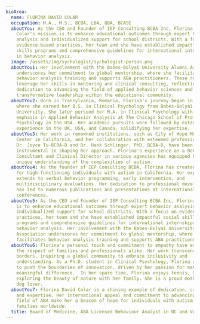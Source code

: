 ```yaml
---
bioArea:
  name: FLORINA DAVID COLAR
  occupation: M.A., M.S., BCBA, LBA, QBA, BCASE
  aboutYou: As the CEO and Founder of IEP Consulting BCBA Inc, Florina David
    Colar's mission is to enhance educational outcomes through expert behavior
    analysis and individualized support for school districts. With a focus on
    evidence-based practices, her team and she have established impactful social
    skills programs and comprehensive guidelines for international internships
    in behavior analysis.
  image: /assets/img/sychologist/sychologist-person.png
  aboutYou1: Her involvement with the Babes-Bolyai University Alumni Association
    underscores her commitment to global mentorship, where she facilitates
    behavior analysis training and supports ABA practitioners. These roles
    leverage her skills in mentoring and clinical consulting, reflecting her
    dedication to advancing the field of applied behavior sciences and fostering
    transformative leadership within the educational community.
  aboutYou2: Born in Transylvania, Romania, Florina's journey began in Europe,
    where she earned her B.S. in Clinical Psychology from Babes-Bolyai State
    University. She later pursued her M.A. in Clinical Psychology with an
    emphasis in Applied Behavior Analysis at The Chicago School of Professional
    Psychology in the USA. Her academic pursuits were followed by extensive work
    experience in the UK, USA, and Canada, solidifying her expertise.
  aboutYou3: Her work in renowned institutions, such as City of Hope Medical
    Center in California, and her collaboration with esteemed professionals like
    Dr. Joyce Tu-BCBA-D and Dr. Hank Schlinger, PhD, BCBA-D, have been
    instrumental in shaping her approach. Florina's experience as a Behavior
    Consultant and Clinical Director in various agencies has equipped her with a
    unique understanding of the complexities of autism.
  aboutYou4: As the founder of IEP Consulting BCBA, Florina has created a haven
    for high-functioning individuals with autism in California. Her expertise
    extends to verbal behavior programming, early intervention, and
    multidisciplinary evaluations. Her dedication to professional development
    has led to numerous publications and presentations at international
    conferences.
  aboutYou5: As the CEO and Founder of IEP Consulting BCBA Inc, Florina's mission
    is to enhance educational outcomes through expert behavior analysis and
    individualized support for school districts. With a focus on evidence-based
    practices, her team and she have established impactful social skills
    programs and comprehensive guidelines for international internships in
    behavior analysis. Her involvement with the Babes-Bolyai University Alumni
    Association underscores her commitment to global mentorship, where she
    facilitates behavior analysis training and supports ABA practitioners.
  aboutYou6: Florina's personal touch and commitment to empathy have earned her
    the respect of families and professionals alike. Her work transcends
    borders, inspiring a global community to embrace inclusivity and
    understanding. As a Ph.D. student in Clinical Psychology, Florina continues
    to push the boundaries of innovation, driven by her passion for making a
    meaningful difference.  In her spare time, Florina enjoys tennis, travel,
    exploring the beauty of nature with her family. She is a proud mother and a
    dog lover.
  aboutYou7: Florina David Colar is a shining example of dedication, compassion,
    and expertise. Her international appeal and commitment to advancing the
    field of ABA make her a beacon of hope for individuals with autism and their
    families worldwide.
  title: Board of Medicine, ABA Licensed Behaviour Analyst in NC and VA
---
```

